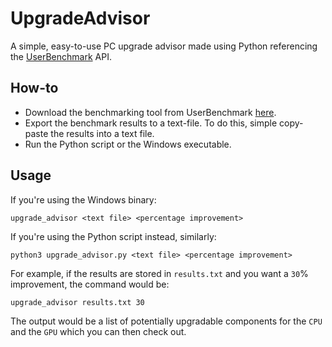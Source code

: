 # UpgradeAdvisor
A simple, easy-to-use PC upgrade advisor made using Python referencing the [UserBenchmark](https://www.userbenchmark.com) API.

## How-to
* Download the benchmarking tool from UserBenchmark [here](https://www.userbenchmark.com/resources/download/UserBenchmarkInstaller.exe).
* Export the benchmark results to a text-file. To do this, simple copy-paste the results into a text file.
* Run the Python script or the Windows executable.

## Usage
If you're using the Windows binary:

`upgrade_advisor <text file> <percentage improvement>`

If you're using the Python script instead, similarly:

`python3 upgrade_advisor.py <text file> <percentage improvement>`

For example, if the results are stored in `results.txt` and you want a `30`% improvement, the command would be:

`upgrade_advisor results.txt 30`

The output would be a list of potentially upgradable components for the `CPU` and the `GPU` which you can then check out.
